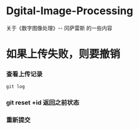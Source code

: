 # Dgital-Image-Processing
关于《数字图像处理》-- 冈萨雷斯 的一些内容

# 如果上传失败，则要撤销

### 查看上传记录
    git log  

### git reset +id  返回之前状态

### 重新提交